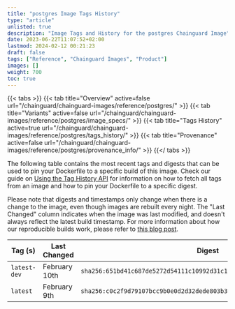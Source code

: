 ```yaml
---
title: "postgres Image Tags History"
type: "article"
unlisted: true
description: "Image Tags and History for the postgres Chainguard Image"
date: 2023-06-22T11:07:52+02:00
lastmod: 2024-02-12 00:21:23
draft: false
tags: ["Reference", "Chainguard Images", "Product"]
images: []
weight: 700
toc: true
---
```


{{< tabs >}}
{{< tab title="Overview" active=false url="/chainguard/chainguard-images/reference/postgres/" >}}
{{< tab title="Variants" active=false url="/chainguard/chainguard-images/reference/postgres/image_specs/" >}}
{{< tab title="Tags History" active=true url="/chainguard/chainguard-images/reference/postgres/tags_history/" >}}
{{< tab title="Provenance" active=false url="/chainguard/chainguard-images/reference/postgres/provenance_info/" >}}
{{</ tabs >}}

The following table contains the most recent tags and digests that can be used to pin your Dockerfile to a specific build of this image. Check our guide on [Using the Tag History API](/chainguard/chainguard-images/using-the-tag-history-api/) for information on how to fetch all tags from an image and how to pin your Dockerfile to a specific digest.

Please note that digests and timestamps only change when there is a change to the image, even though images are rebuilt every night. The "Last Changed" column indicates when the image was last modified, and doesn't always reflect the latest build timestamp. For more information about how our reproducible builds work, please refer to [this blog post](https://www.chainguard.dev/unchained/reproducing-chainguards-reproducible-image-builds).

| Tag (s)       | Last Changed  | Digest                                                                    |
|---------------|---------------|---------------------------------------------------------------------------|
|  `latest-dev` | February 10th | `sha256:651bd41c687de5272d54111c10992d31c18677edcd3e8c08d1a49f905a8bddcc` |
|  `latest`     | February 9th  | `sha256:c0c2f9d79107bcc9b0e0d2d32dede803b365d6ef0db59638330c5e693363747b` |


